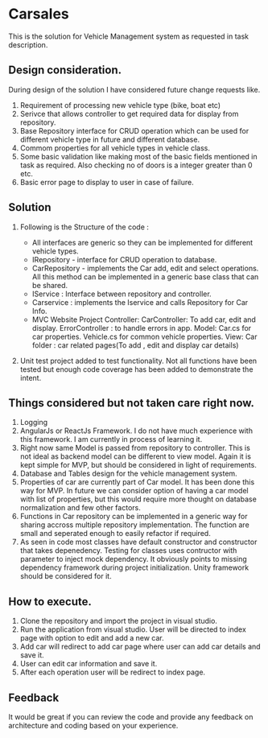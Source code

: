 # Carsales

This is the solution for Vehicle Management system as requested in task description.

## Design consideration.

During design of the solution I have considered future change requests like. 
 1. Requirement of processing new vehicle type (bike, boat etc) 
 2. Serivce that allows controller to get required data for display from repository.
 3. Base Repository interface for CRUD operation which can be used for different vehicle type in future and different database.
 4. Commom properties for all vehicle types in vehicle class.
 5. Some basic validation like making most of the basic fields mentioned in task as required. 
	Also checking no of doors is a integer greater than 0 etc.
 6. Basic error page to display to user in case of failure.
 


## Solution

1. Following is the Structure of the code :
   * All interfaces are generic so they can be implemented for different vehicle types.
   * IRepository - interface for CRUD operation to database.
   * CarRepository - implements the Car add, edit and select operations. All this method can be implemented in a generic base class that can be shared.
   * IService : Interface between repository and controller.
   * Carservice : implements the Iservice and calls Repository for Car Info.
   * MVC Website Project 
       Controller:
		CarController: To add car, edit and display.
		ErrorController : to handle errors in app.
	   Model: 
		Car.cs for car properties.
		Vehicle.cs for common vehicle properties.
	  View:
	    Car folder : car related pages(To add , edit and display car details)
	         
2. Unit test project added to test functionality. Not all functions have been tested but enough code coverage has been added to demonstrate the intent.


## Things considered but not taken care right now.

1. Logging
2. AngularJs or ReactJs Framework. I do not have much experience with this framework. I am currently in process of learning it.
3. Right now same Model is passed from repository to controller. This is not ideal as backend model can be different to view model. 
   Again it is kept simple for MVP, but should be considered in light of requirements.
4. Database and Tables design for the vehicle management system.
5. Properties of car are currently part of Car model. It has been done this way for MVP. In future we can consider option of having a car model
   with list of properties, but this would require more thought on database normalization and few other factors.
6. Functions in Car repository can be implemented in a generic way for sharing accross multiple repository implementation. 
   The function are small and seperated enough to easily refactor if required.
7. As seen in code most classes have default constructor and constructor that takes depenedency. Testing for classes uses contructor with parameter to inject
   mock dependency. It obviously points to missing dependency framework during project initialization. Unity framework should be considered for it.

## How to execute.

1. Clone the repository and import the project in visual studio.
2. Run the application from visual studio. User will be directed to index page with option to edit and add a new car.
3. Add car will redirect to add car page where user can add car details and save it.
4. User can edit car information and save it.
5. After each operation user will be redirect to index page.

## Feedback
It would be great if you can review the code and provide any feedback on architecture and coding based on your experience. 



  
   